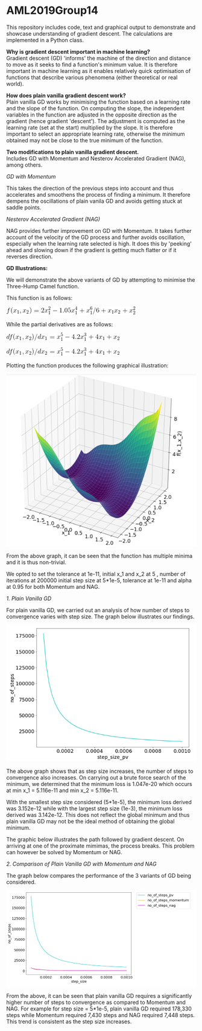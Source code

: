 # AML2019Group14
This repository includes code, text and graphical output to demonstrate and showcase understanding of gradient descent.  The calculations are implemented in a Python class.

**Why is gradient descent important in machine learning?**  
Gradient descent (GD) 'informs' the machine of the direction and distance to move as it seeks to find a function's minimum value. It is therefore important in machine learning as it enables relatively quick optimisation of functions that describe various phenomena (either theoretical or real world). 

**How does plain vanilla gradient descent work?**  
Plain vanilla GD works by minimising the function based on a learning rate and the slope of the function. On computing the slope, the independent variables in the function are adjusted in the opposite direction as the gradient (hence gradient 'descent'). The adjustment is computed as the learning rate (set at the start) multiplied by the slope. It is therefore important to select an appropriate learning rate, otherwise the minimum obtained may not be close to the true minimum of the function.

**Two modifications to plain vanilla gradient descent.**  
Includes GD with Momentum and Nesterov Accelerated Gradient (NAG), among others.

*GD with Momentum*

This takes the direction of the previous steps into account and thus accelerates and smoothens the process of finding a minimum. It therefore dempens the oscillations of plain vanila GD and avoids getting stuck at saddle points.

*Nesterov Accelerated Gradient (NAG)*

NAG provides further improvement on GD with Momentum. It takes further account of the velocity of the GD process and further avoids oscillation, especially when the learning rate selected is high. It does this by 'peeking' ahead and slowing down if the gradient is getting much flatter or if it reverses direction.

**GD Illustrations:**

We will demonstrate the above variants of GD by attempting to minimise the Three-Hump Camel function.

This function is as follows:

![alt text](f(x_1,x_2).gif)

While the partial derivatives are as follows:

![alt text](differential_wrt_x_1.gif)

![alt text](differential_wrt_x_2.gif)

Plotting the function produces the following graphical illustration:

![alt text](f(x_1,x_2)_graph.png)

From the above graph, it can be seen that the function has multiple minima and it is thus non-trivial.

We opted to set the tolerance at 1e-11, initial x_1 and x_2 at 5 , number of iterations at 200000 initial step size at 5*1e-5, tolerance at 1e-11 and alpha at 0.95 for both Momentum and NAG.

*1. Plain Vanilla GD*

For plain vanilla GD, we carried out an analysis of how number of steps to convergence varies with step size. The graph below illustrates our findings.

![alt text](GD_graph_pv.png)

The above graph shows that as step size increases, the number of steps to convergence also increases. On carrying out a brute force search of the minimum, we determined that the minimum loss is 1.047e-20 which occurs at min x_1 = 5.116e-11 and min x_2 =  5.116e-11.

With the smallest step size considered (5*1e-5), the minimum loss derived was 3.152e-12 while with the largest step size (1e-3), the minimum loss derived was 3.142e-12. This does not reflect the global minimum and thus plain vanilla GD may not be the ideal method of obtaining the global minimum.

The graphic below illustrates the path followed by gradient descent. On arriving at one of the proximate mimimas, the process breaks. This problem can however be solved by Momentum or NAG.

*2. Comparison of Plain Vanilla GD with Momentum and NAG*

The graph below compares the performance of the 3 variants of GD being considered.

![alt text](GD_graph.png)

From the above, it can be seen that plain vanilla GD requires a significantly higher number of steps to convergence as compared to Momentum and NAG. For example for step size = 5*1e-5, plain vanilla GD required 178,330 steps while Momentum required	7,430 steps and NAG required 7,448 steps. This trend is consistent as the step size increases.


